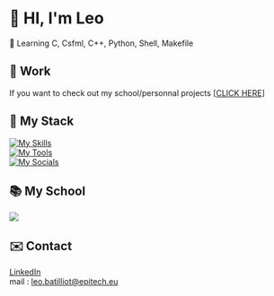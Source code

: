 # 👋 HI, I'm Leo
🌱 Learning C, Csfml, C++, Python, Shell, Makefile  
## :ledger: Work
If you want to check out my school/personnal projects [[CLICK HERE]](https://github.com/Leo-Batilliot)  
## 🔧 My Stack
[![My Skills](https://skillicons.dev/icons?i=c,cpp,py)](https://skillicons.dev)  
[![My Tools](https://skillicons.dev/icons?i=godot,linux,visualstudio)](https://skillicons.dev)  
[![My Socials](https://skillicons.dev/icons?i=github,linkedin,discord)](https://skillicons.dev)
## :books: My School
<a href="https://www.epitech.eu/" align="center">
   <img src="https://upload.wikimedia.org/wikipedia/commons/thumb/2/2d/Epitech.png/120px-Epitech.png"/>
</a>  

## :envelope: Contact
[LinkedIn](https://www.linkedin.com/in/l%C3%A9o-batilliot-48847734a/)  
mail : leo.batilliot@epitech.eu
